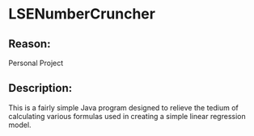 # LSENumberCruncher

## **Reason:**

Personal Project

## **Description:**

This is a fairly simple Java program designed to relieve the tedium of calculating various formulas used in creating a simple linear regression model. 
